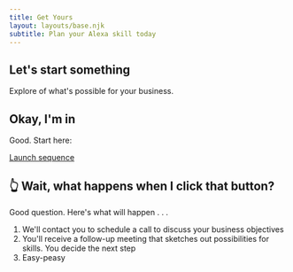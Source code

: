 ```yaml
---
title: Get Yours
layout: layouts/base.njk
subtitle: Plan your Alexa skill today
---
```


## Let's start something

Explore of what's possible for your business.

## Okay, I'm in

Good. Start here:

<a class="button" href="mailto:sherrie.g5@gmail.com">Launch sequence</a>


## 👆 Wait, what happens when I click that button?

Good question. Here's what will happen . . .

1. We'll contact you to schedule a call to discuss your business objectives
2. You'll receive a follow-up meeting that sketches out possibilities for skills. You decide the next step
3. Easy-peasy
